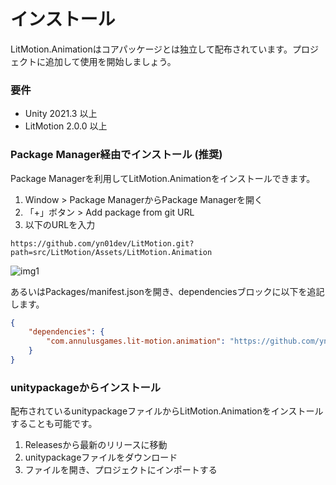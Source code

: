 # インストール

LitMotion.Animationはコアパッケージとは独立して配布されています。プロジェクトに追加して使用を開始しましょう。

### 要件

* Unity 2021.3 以上
* LitMotion 2.0.0 以上

### Package Manager経由でインストール (推奨)

Package Managerを利用してLitMotion.Animationをインストールできます。

1. Window > Package ManagerからPackage Managerを開く
2. 「+」ボタン > Add package from git URL
3. 以下のURLを入力

```text
https://github.com/yn01dev/LitMotion.git?path=src/LitMotion/Assets/LitMotion.Animation
```

![img1](../../images/img-setup-1.png)

あるいはPackages/manifest.jsonを開き、dependenciesブロックに以下を追記します。

```json
{
    "dependencies": {
        "com.annulusgames.lit-motion.animation": "https://github.com/yn01dev/LitMotion.git?path=src/LitMotion/Assets/LitMotion.Animation"
    }
}
```

### unitypackageからインストール

配布されているunitypackageファイルからLitMotion.Animationをインストールすることも可能です。

1. Releasesから最新のリリースに移動
2. unitypackageファイルをダウンロード
3. ファイルを開き、プロジェクトにインポートする
